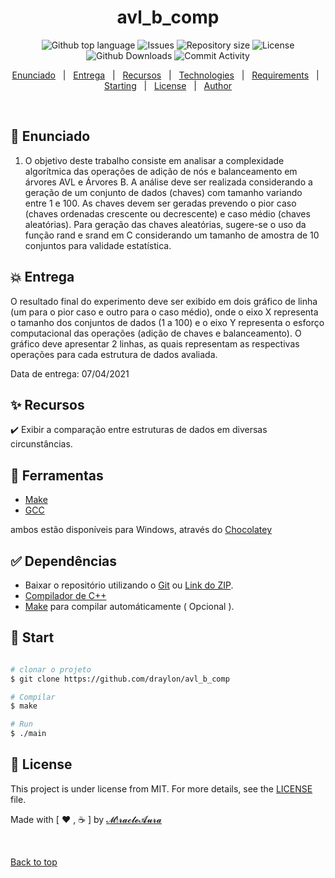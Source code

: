 <h1 id="top" align="center">avl_b_comp</h1>

<p align="center">
  <img alt="Github top language" src="https://img.shields.io/github/languages/top/draylon/avl_b_comp?color=56BEB8">

  <img alt="Issues" src="https://img.shields.io/github/issues/Draylon/avl_b_comp">

  <img alt="Repository size" src="https://img.shields.io/github/repo-size/draylon/avl_b_comp?color=56BEB8">

  <img alt="License" src="https://img.shields.io/github/license/draylon/avl_b_comp?color=56BEB8">

  <br>

  <img alt="Github Downloads" src="https://img.shields.io/github/downloads/draylon/avl_b_comp/latest/total">

  <img alt="Commit Activity" src="https://img.shields.io/github/commit-activity/w/draylon/avl_b_comp">

  

  <!-- <img alt="Github issues" src="https://img.shields.io/github/issues/draylon/avl_b_comp?color=56BEB8" /> -->

  <!-- <img alt="Github forks" src="https://img.shields.io/github/forks/draylon/avl_b_comp?color=56BEB8" /> -->

  <!-- <img alt="Github stars" src="https://img.shields.io/github/stars/draylon/avl_b_comp?color=56BEB8" /> -->
</p>

<!-- Status -->

<!-- <h4 align="center"> 
	🚧  avl_b_comp 🚀 Under construction...  🚧
</h4> 

<hr> -->

<p align="center">
  <a href="#dart-enunciado">Enunciado</a> &#xa0; | &#xa0; 
  <a href="#boom-entrega">Entrega</a> &#xa0; | &#xa0; 
  <a href="#sparkles-recursos">Recursos</a> &#xa0; | &#xa0;
  <a href="#rocket-technologies">Technologies</a> &#xa0; | &#xa0;
  <a href="#white_check_mark-requirements">Requirements</a> &#xa0; | &#xa0;
  <a href="#checkered_flag-starting">Starting</a> &#xa0; | &#xa0;
  <a href="#memo-license">License</a> &#xa0; | &#xa0;
  <a href="https://github.com/draylon" target="_blank">Author</a>
</p>

<br>

## :dart: Enunciado ##

  1) O objetivo deste trabalho consiste em analisar a complexidade algorítmica das operações de adição de nós e balanceamento em árvores AVL e Árvores B. A análise deve ser realizada considerando a geração de um conjunto de dados (chaves) com tamanho variando entre 1 e 100. As chaves devem ser geradas prevendo o pior caso (chaves ordenadas crescente ou decrescente) e caso médio (chaves aleatórias). Para geração das chaves aleatórias, sugere-se o uso da função rand e srand em C considerando um tamanho de amostra de 10 conjuntos para validade estatística.

## :boom: Entrega ##

O resultado final do experimento deve ser exibido em dois gráfico de linha (um para o pior caso e outro para o caso médio), onde o eixo X representa o tamanho dos conjuntos de dados (1 a 100) e o eixo Y representa o esforço computacional das operações (adição de chaves e balanceamento). O gráfico deve apresentar 2 linhas, as quais representam as respectivas operações para cada estrutura de dados avaliada.

Data de entrega: 07/04/2021

## :sparkles: Recursos ##

:heavy_check_mark: Exibir a comparação entre estruturas de dados em diversas circunstâncias.

## :rocket: Ferramentas ##

- [Make](http://gnuwin32.sourceforge.net/packages/make.htm)
- [GCC](https://gcc.gnu.org/)

ambos estão disponíveis para Windows, através do [Chocolatey](https://chocolatey.org/)

## :white_check_mark: Dependências ##

 - Baixar o repositório utilizando o [Git](https://git-scm.com) ou [Link do ZIP](https://github.com/Draylon/avl_b_comp/archive/refs/heads/master.zip).
 - [Compilador de C++](https://gcc.gnu.org/)
 - [Make](http://gnuwin32.sourceforge.net/packages/make.htm) para compilar automáticamente ( Opcional ).


## :checkered_flag: Start ##

```bash

# clonar o projeto
$ git clone https://github.com/draylon/avl_b_comp

# Compilar
$ make

# Run
$ ./main

```

## :memo: License ##

This project is under license from MIT. For more details, see the [LICENSE](LICENSE.md) file.


Made with [ :heart: , :coffee: ] by <a href="https://github.com/draylon" target="_blank">𝓜!𝓻𝓪𝓬𝓵𝓮𝓐𝓾𝓻𝓪</a>

&#xa0;

<a href="#top">Back to top</a>
